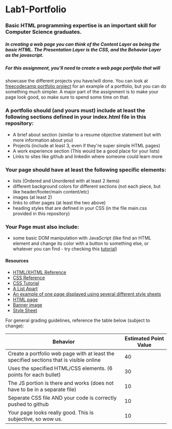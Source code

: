 # Lab1-Portfolio

### Basic HTML programming expertise is an important skill for Computer Science graduates.  

##### In creating a web page you can think of the *Content Layer* as being the basic HTML. The *Presentation Layer* is the CSS, and the *Behavior Layer* as the javascript.

##### For this assignment, you'll need to create a web page portfolio that will 
showcase the different projects you have/will done. You can look at 
[freecodecamp portfolio project](https://www.freecodecamp.com/challenges/build-a-personal-portfolio-webpage) for an example of a portfolio, but you can do something much simpler. A major part of the assignment is to make your page look good, so make sure to spend some time on that.

### A portfolio should (and yours must) include at least the following sections defined in your index.html file in this repository:
- A brief about section (similar to a resume objective statement but with more information about you)
- Projects (include at least 3, even if they're super simple HTML pages)
- A work experience section (This would be a good place for your lists)
- Links to sites like github and linkedin where someone could learn more

### Your page should have at least the following specific elements:

- lists (Ordered and Unordered with at least 2 items)
- different background colors for different sections (not each piece, but like header/footer/main content/etc)
- images (at least 2)
- links to other pages (at least the two above)
- heading styles that are defined in your CSS (in the file main.css provided in this repository)

### Your Page must also include:
- some basic DOM manipulation with JavaScript (like find an HTML element and change its color with a button to something else, or whatever you can find - try checking this <a href="http://www.w3schools.com/js/js_htmldom.asp">tutorial</a>)


#### Resources

<ul>
	<li><a href="http://www.w3schools.com/tags/default.asp">HTML/XHTML Reference</a></li>
	<li><a href="http://www.w3schools.com/cssref/">CSS Reference</a></li>
	<li><a href="http://www.csstutorial.net/">CSS Tutorial</a></li>
	<li><a href="http://alistapart.com/topics/design/layout/">A List Apart</a></li>
	<li><a href="http://www.csszengarden.com/">An example of one page displayed using several different style sheets</a></li>
	<li><a href="http://faculty.cs.byu.edu/~clement/CS360/weather.html">HTML page</a></li>
	<li><a href="http://faculty.cs.byu.edu/~clement/CS360/assignments/css/banner.jpg">Banner image</a></li>
	<li><a href="http://faculty.cs.byu.edu/~clement/CS360/assignments/css/360.css">Style Sheet</a></li>
</ul>

For general grading guidelines, reference the table below (subject to change):

Behavior | Estimated Point Value
--- | ---
Create a portfolio web page with at least the specified sections that is visible online | 40
Uses the specified HTML/CSS elements. (6 points for each bullet) | 30
The JS portion is there and works (does not have to be in a separate file) | 10
Seperate CSS file AND your code is correctly pushed to github | 10
Your page looks really good. This is subjective, so wow us. | 10
